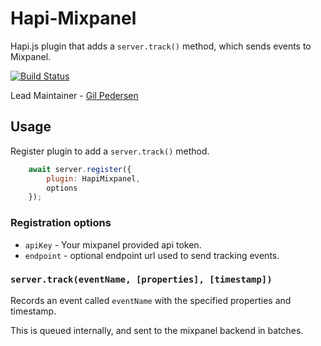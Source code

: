 # Hapi-Mixpanel

Hapi.js plugin that adds a `server.track()` method, which sends events to Mixpanel.

[![Build Status](https://secure.travis-ci.org/kanongil/hapi-mixpanel.svg)](http://travis-ci.org/kanongil/hapi-mixpanel)

Lead Maintainer - [Gil Pedersen](https://github.com/kanongil)

## Usage

Register plugin to add a `server.track()` method.

```js
    await server.register({
        plugin: HapiMixpanel,
        options
    });
```

### Registration options

  - `apiKey` - Your mixpanel provided api token.
  - `endpoint` - optional endpoint url used to send tracking events.

### `server.track(eventName, [properties], [timestamp])`

Records an event called `eventName` with the specified properties and timestamp.

This is queued internally, and sent to the mixpanel backend in batches.
